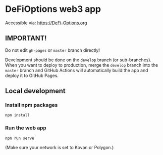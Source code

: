 # DeFiOptions web3 app

Accessible via: https://DeFi-Options.org

## IMPORTANT!

Do not edit `gh-pages` or `master` branch directly!

Development should be done on the `develop` branch (or sub-branches). When you want to deploy to production, 
merge the `develop` branch into the `master` branch and GitHub Actions will automatically build the app and 
deploy it to GitHub Pages.

## Local development

### Install npm packages

```bash
npm install
```

### Run the web app

```bash
npm run serve
```

(Make sure your network is set to Kovan or Polygon.)
